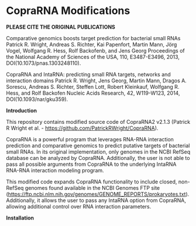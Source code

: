 # CopraRNA Modifications

**PLEASE CITE THE ORIGINAL PUBLICATIONS**

Comparative genomics boosts target prediction for bacterial small RNAs Patrick R. Wright, Andreas S. Richter, Kai Papenfort, Martin Mann, Jörg Vogel, Wolfgang R. Hess, Rolf Backofenb, and Jens Georg Proceedings of the National Academy of Sciences of the USA, 110, E3487-E3496, 2013, DOI(10.1073/pnas.1303248110).

CopraRNA and IntaRNA: predicting small RNA targets, networks and interaction domains Patrick R. Wright, Jens Georg, Martin Mann, Dragos A. Sorescu, Andreas S. Richter, Steffen Lott, Robert Kleinkauf, Wolfgang R. Hess, and Rolf Backofen Nucleic Acids Research, 42, W119-W123, 2014, DOI(10.1093/nar/gku359).

**Introduction**

This repository contains modified source code of CopraRNA2 v2.1.3 (Patrick R Wright et al. - https://github.com/PatrickRWright/CopraRNA).

CopraRNA is a powerful program that leverages RNA-RNA interaction prediction and comparative genomics to predict putative targets of bacterial small RNAs. In its original implementation, only genomes in the NCBI RefSeq database can be analyzed by CopraRNA. Additionally, the user is not able to pass all possible arguments from CopraRNA to the underlying IntaRNA RNA-RNA interaction modeling program.

This modified code expands CopraRNA functionality to include closed, non-RefSeq genomes found available in the NCBI Genomes FTP site (https://ftp.ncbi.nlm.nih.gov/genomes/GENOME_REPORTS/prokaryotes.txt). Additionally, it allows the user to pass any IntaRNA option from CopraRNA, allowing additional control over RNA interaction parameters.

**Installation**



